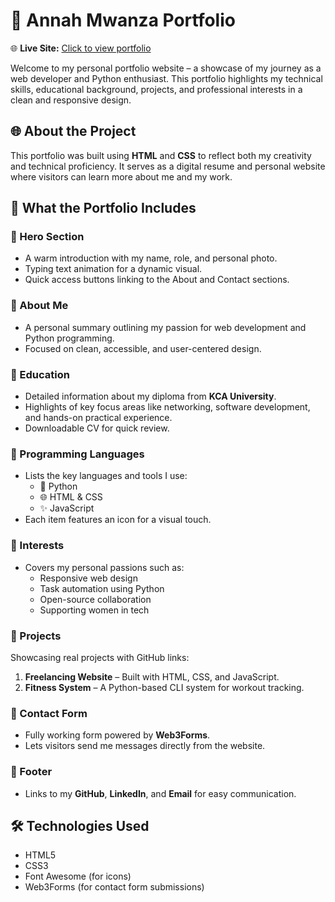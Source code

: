 # 💼 Annah Mwanza Portfolio

🌐 **Live Site:** [Click to view portfolio](https://annah403.github.io/Annah-portfolio/)

Welcome to my personal portfolio website – a showcase of my journey as a web developer and Python enthusiast.
This portfolio highlights my technical skills, educational background, projects, and professional interests in a clean and responsive design.



## 🌐 About the Project

This portfolio was built using **HTML** and **CSS** to reflect both my creativity and technical proficiency.
It serves as a digital resume and personal website where visitors can learn more about me and my work.



## 📌 What the Portfolio Includes

### 🔹 Hero Section
- A warm introduction with my name, role, and personal photo.
- Typing text animation for a dynamic visual.
- Quick access buttons linking to the About and Contact sections.

### 🔹 About Me
- A personal summary outlining my passion for web development and Python programming.
- Focused on clean, accessible, and user-centered design.

### 🔹 Education
- Detailed information about my diploma from **KCA University**.
- Highlights of key focus areas like networking, software development, and hands-on practical experience.
- Downloadable CV for quick review.

### 🔹 Programming Languages
- Lists the key languages and tools I use:
  - 🐍 Python
  - 🌐 HTML & CSS
  - ✨ JavaScript
- Each item features an icon for a visual touch.

### 🔹 Interests
- Covers my personal passions such as:
  - Responsive web design
  - Task automation using Python
  - Open-source collaboration
  - Supporting women in tech

### 🔹 Projects
Showcasing real projects with GitHub links:
1. **Freelancing Website** – Built with HTML, CSS, and JavaScript.
2. **Fitness System** – A Python-based CLI system for workout tracking.

### 🔹 Contact Form
- Fully working form powered by **Web3Forms**.
- Lets visitors send me messages directly from the website.

### 🔹 Footer
- Links to my **GitHub**, **LinkedIn**, and **Email** for easy communication.



## 🛠️ Technologies Used

- HTML5
- CSS3
- Font Awesome (for icons)
- Web3Forms (for contact form submissions)



